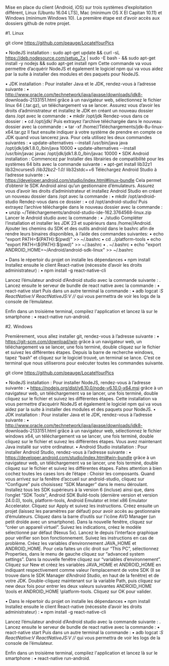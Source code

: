 Mise en place du client (Android, iOS) sur trois systèmes d’exploitation différent, Linux (Ubuntu 16.04 LTS), Mac (minimum OS X El Capitan 10.11) et Windows (minimum Windows 10).
La première étape est d’avoir accès aux dossiers github de notre projet.

#1. Linux

git clone https://github.com/peauge/LocateYourPics

• NodeJS installation :
sudo apt-get update && curl -sL https://deb.nodesource.com/setup_7.x | sudo -E bash - && sudo apt-get install -y nodejs && sudo apt-get install npm
Cette commande va vous permettre d’acquérir NodeJS et également le logiciel npm qui va vous aidez par la suite à installer des modules et des paquets pour NodeJS.

• JDK installation :
Pour installer Java et le JDK, rendez-vous à l’adresse suivante :
▪ http://www.oracle.com/technetwork/java/javase/downloads/jdk8- downloads-2133151.html
grâce à un navigateur web, sélectionnez le fichier linux 64 (.tar.gz), un téléchargement va se lancer.
Assurez vous d’avoir les droits d’administrateur et installez le JDK en créant un nouveau dossier dans /opt avec le commande :
▪ mkdir /opt/jdk
Rendez-vous dans ce dossier :
▪ cd /opt/jdk/
Puis extrayez l’archive téléchargée dans le nouveau dossier avec la commande :
▪ tar -xf /home/<user>/Téléchargements/jdk-8u<xx>-linux-x64.tar.gz
Il faut ensuite indiquer à votre système de prendre en compte ce JDK quand vous lancerez java. Pour cela utilisez les deux commandes suivantes :
▪ update-alternatives --install /usr/bin/java java /opt/jdk/jdk1.8.0_<xx>/bin/java 10000
▪ update-alternatives --install /usr/bin/javac javac /opt/jdk/jdk1.8.0_<xx>/bin/javac 10000
• SDK Android installation :
Commencez par Installer des librairies de compatibilité pour les systèmes 64 bits avec la commande suivante :
▪ apt-get install lib32z1 lib32ncurses5 /*lib32bz2-1.0*/ lib32stdc++6
Téléchargez Android Studio à l’adresse suivante :
▪ https://developer.android.com/studio/index.html#linux-bundle
Cela permet d’obtenir le SDK Android ainsi qu’un gestionnaire d’émulateurs.
Assurez vous d’avoir les droits d’administrateur et installez Android Studio en créant un nouveau dossier dans /opt avec la commande :
▪ mkdir /opt/android-studio
Rendez-vous dans ce dossier :
▪ cd /opt/android-studio/
Puis extrayez l’archive téléchargée dans le nouveau dossier avec la commande :
▪ unzip ~/Téléchargements/android-studio-ide-162.3764568-linux.zip
Lancer le Android studio avec la commande :
▪ ./studio
Compléter l’installation et installer les JDK 23 et supérieurs dans /home/<user>/Android.
Ajouter les chemins du SDK et des outils android dans le bashrc afin de rendre leurs binaires disponibles, à l’aide des commandes suivantes:
▪ echo "export PATH=\${PATH}:$(pwd)" >> ~/.bashrc
▪ cd ../platform-tools
▪ echo "export PATH=\${PATH}:$(pwd)" >> ~/.bashrc
▪ . ~/.bashrc
▪ echo "export ANDROID_HOME=~/Android/android-sdk-linux" >> ~/.bashrc

• Dans le répertoir du projet on installe les dépendances
▪ npm install
Installez ensuite le client React-native (nécessite d’avoir les droits administrateur) :
▪ npm install -g react-native-cli

Lancez l’émulateur android d’Android studio avec la commande suivante : .
Lancez ensuite le serveur de bundle de react native avec la commande :
▪ react-native start
Puis dans un autre terminal la commande :
▪ adb logcat *:S ReactNative:V ReactNativeJS:V   //*
qui vous permettra de voir les logs de la console de l’émulateur.

Enfin dans un troisième terminal, compilez l'application et lancez là sur le smartphone :
▪ react-native run-android.

#2. Windows

Premièrement, vous allez installer git, rendez-vous à l’adresse suivante :
▪ https://git-scm.com/download/win
grâce à un navigateur web, un téléchargement va se lancer, une fois terminé, double cliquez sur le fichier et suivez les différentes étapes. Depuis la barre de recherche windows, tapez “bash” et cliquez sur le logiciel trouvé, un terminal se lance. C’est ce terminal que nous utiliserons pour exécuter toutes les commandes suivante.

git clone https://github.com/peauge/LocateYourPics

• NodeJS installation :
Pour installer NodeJS, rendez-vous à l’adresse suivante :
▪ https://nodejs.org/dist/v6.10.0/node-v6.10.0-x64.msi
grâce à un navigateur web, un téléchargement va se lancer, une fois terminé, double cliquez sur le fichier et suivez les différentes étapes. Cette installation va vous permettre d’acquérir NodeJS et également le logiciel npm qui va vous aidez par la suite à installer des modules et des paquets pour NodeJS.
• JDK installation :
Pour installer Java et le JDK, rendez-vous à l’adresse suivante :
▪ http://www.oracle.com/technetwork/java/javase/downloads/jdk8- downloads-2133151.html
grâce à un navigateur web, sélectionnez le fichier windows x64, un téléchargement va se lancer, une fois terminé, double cliquez sur le fichier et suivez les différentes étapes. Vous avez maintenant Java installé sur votre ordinateur.
• Android Studio installation :
Pour installer Android Studio, rendez-vous à l’adresse suivante :
▪ https://developer.android.com/studio/index.html#win-bundle
grâce à un navigateur web, un téléchargement va se lancer, une fois terminé, double cliquez sur le fichier et suivez les différentes étapes. Faites attention à bien cochez toutes les cases lors de l’étape : Choisir les composants. Quand vous arrivez sur la fenêtre d’accueil sur android-studio, cliquez sur “Configure” puis choisissez “SDK Manager” dans le menu déroulant. Installez tous les SDK supérieurs à la version 6 (incluse) ainsi que, dans l’onglet “SDK Tools”, Android SDK Build-tools (dernière version et version 24.0.0), tools, platform-tools, Android Emulator et Intel x86 Emulator Accelerator. Cliquez sur Apply et suivez les instructions. Créez ensuite un projet (laissez les paramètres par défaut) pour avoir accès au gestionnaire d’émulateurs. Cliquez dans la barre d’outils sur l'icône AVD Manager (un petit droïde avec un smartphone). Dans la nouvelle fenêtre, cliquez sur “créer un appareil virtuel”. Suivez les indications, créez le modèle sélectionné par défaut (Nexus 5x). Lancez le depuis l’interface graphique pour vérifier son bon fonctionnement. Suivez les instructions en cas de problème.
Créez les variables d’environnement JAVA_HOME et ANDROID_HOME. Pour cela faites un clic droit sur “This PC”, sélectionnez Properties, dans le menu de gauche cliquez sur “advanced system settings”. Dans la nouvelle fenêtre cliquez sur “variables d’environnement”. Cliquez sur New et créez les variables JAVA_HOME et ANDROID_HOME en indiquant respectivement comme valeur l’emplacement de votre SDK (Il se trouve dans le SDK Manager d’Android Studio, en haut de la fenêtre) et de votre JDK. Double-cliquez maintenant sur la variable Path, puis cliquez sur new deux fois pour entrer les deux valeurs suivantes ANDROID_HOME \tools et ANDROID_HOME \platform-tools. Cliquez sur OK pour valider.

• Dans le répertoir du projet on installe les dépendances
▪ npm install
Installez ensuite le client React-native (nécessite d’avoir les droits administrateur) :
▪ npm install -g react-native-cli

Lancez l’émulateur android d’Android studio avec la commande suivante : .
Lancez ensuite le serveur de bundle de react native avec la commande :
▪ react-native start
Puis dans un autre terminal la commande :
▪ adb logcat *:S ReactNative:V ReactNativeJS:V   //*
qui vous permettra de voir les logs de la console de l’émulateur.

Enfin dans un troisième terminal, compilez l'application et lancez là sur le smartphone :
▪ react-native run-android.
